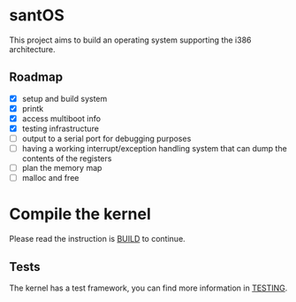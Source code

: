 # santOS

This project aims to build an operating system supporting the i386
architecture.

## Roadmap

- [x] setup and build system
- [x] printk
- [x] access multiboot info
- [x] testing infrastructure
- [ ] output to a serial port for debugging purposes
- [ ] having a working interrupt/exception handling system that can dump
      the contents of the registers
- [ ] plan the memory map
- [ ] malloc and free

# Compile the kernel

Please read the instruction is [BUILD](./BUILD.md) to continue.

## Tests

The kernel has a test framework, you can find more information in
[TESTING](./TESTING.md).
